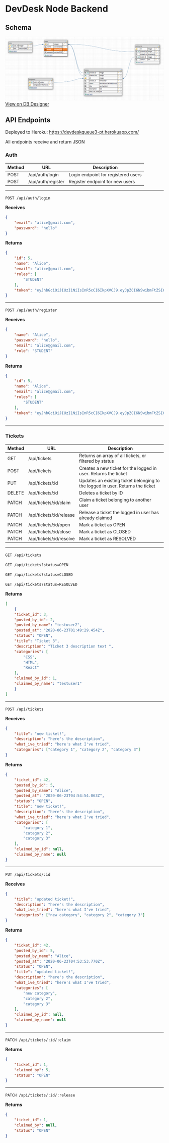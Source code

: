 # DevDesk Node Backend

## Schema

[![DevDesk Schema](./devdesk-schema.png)](https://dbdesigner.page.link/HWd9oM44iNGwjuH88)
[View on DB Designer](https://dbdesigner.page.link/HWd9oM44iNGwjuH88)

## API Endpoints

Deployed to Heroku: https://devdeskqueue3-pt.herokuapp.com/

All endpoints receive and return JSON

### Auth

| Method | URL                | Description                         |
| ------ | ------------------ | ----------------------------------- |
| POST   | /api/auth/login    | Login endpoint for registered users |
| POST   | /api/auth/register | Register endpoint for new users     |

___

`POST /api/auth/login`

**Receives**
```json
{
    "email": "alice@gmail.com",
    "password": "hello"
}
```

**Returns**
```json
{
    "id": 5,
    "name": "Alice",
    "email": "alice@gmail.com",
    "roles": [
        "STUDENT"
    ],
    "token": "eyJhbGciOiJIUzI1NiIsInR5cCI6IkpXVCJ9.eyJpZCI6NSwibmFtZSI6IkFsaWNlIiwiZW1haWwiOiJhbGljZUBnbWFpbC5jb20iLCJyb2xlcyI6WyJTVFVERU5UIl0sImlhdCI6MTU5MjYxODM4MiwiZXhwIjoxNTkyNjI1NTgyfQ.JCn_0iOCptEmJ7xIKBf4tOPHZanncar719n0mGdHiI8"
}
```

___

`POST /api/auth/register`

**Receives**
```json
{
    "name": "Alice",
    "password": "hello",
    "email": "alice@gmail.com",
    "role": "STUDENT"
}
```

**Returns**
```json
{
    "id": 5,
    "name": "Alice",
    "email": "alice@gmail.com",
    "roles": [
        "STUDENT"
    ],
    "token": "eyJhbGciOiJIUzI1NiIsInR5cCI6IkpXVCJ9.eyJpZCI6NSwibmFtZSI6IkFsaWNlIiwiZW1haWwiOiJhbGljZUBnbWFpbC5jb20iLCJyb2xlcyI6WyJTVFVERU5UIl0sImlhdCI6MTU5MjYxMTQyNSwiZXhwIjoxNTkyNjE4NjI1fQ.WsufM68xVT-DcEbfyOBFwq_VC-6Xjr5wc4-ktgO3mxo"
}
```
___

### Tickets

| Method | URL                      | Description                                                                    |
| ------ | ------------------------ | ------------------------------------------------------------------------------ |
| GET    | /api/tickets             | Returns an array of all tickets, or filtered by status                         |
| POST   | /api/tickets             | Creates a new ticket for the logged in user. Returns the ticket                |
| PUT    | /api/tickets/:id         | Updates an existing ticket belonging to the logged in user. Returns the ticket |
| DELETE | /api/tickets/:id         | Deletes a ticket by ID                                                         |
| PATCH  | /api/tickets/:id/claim   | Claim a ticket belonging to another user                                       |
| PATCH  | /api/tickets/:id/release | Release a ticket the logged in user has already claimed                        |
| PATCH  | /api/tickets/:id/open    | Mark a ticket as OPEN                                                          |
| PATCH  | /api/tickets/:id/close   | Mark a ticket as CLOSED                                                        |
| PATCH  | /api/tickets/:id/resolve | Mark a ticket as RESOLVED                                                      |


___
`GET /api/tickets`

`GET /api/tickets?status=OPEN`

`GET /api/tickets?status=CLOSED`

`GET /api/tickets?status=RESOLVED`

**Returns**
```json
[
    {
    "ticket_id": 3,
    "posted_by_id": 2,
    "posted_by_name": "testuser2",
    "posted_at": "2020-06-23T01:49:29.454Z",
    "status": "OPEN",
    "title": "Ticket 3",
    "description": "Ticket 3 description text ",
    "categories": [
        "CSS",
        "HTML",
        "React"
    ],
    "claimed_by_id": 1,
    "claimed_by_name": "testuser1"
    }
]
```
___
`POST /api/tickets`

**Receives**
```json
{
    "title": "new ticket!",
    "description": "here's the description",
    "what_ive_tried": "here's what I've tried",
    "categories": ["category 1", "category 2", "category 3"]
}
```


**Returns**
```json
{
    "ticket_id": 42,
    "posted_by_id": 5,
    "posted_by_name": "Alice",
    "posted_at": "2020-06-23T04:54:54.063Z",
    "status": "OPEN",
    "title": "new ticket!",
    "description": "here's the description",
    "what_ive_tried": "here's what I've tried",
    "categories": [
        "category 1",
        "category 2",
        "category 3"
    ],
    "claimed_by_id": null,
    "claimed_by_name": null
}
```
___

`PUT /api/tickets/:id`

**Receives**
```json
{
    "title": "updated ticket!",
    "description": "here's the description",
    "what_ive_tried": "here's what I've tried",
    "categories": ["new category", "category 2", "category 3"]
}
```


**Returns**
```json
{
    "ticket_id": 42,
    "posted_by_id": 5,
    "posted_by_name": "Alice",
    "posted_at": "2020-06-23T04:53:53.770Z",
    "status": "OPEN",
    "title": "updated ticket!",
    "description": "here's the description",
    "what_ive_tried": "here's what I've tried",
    "categories": [
        "new category",
        "category 2",
        "category 3"
    ],
    "claimed_by_id": null,
    "claimed_by_name": null
}
```
___

`PATCH /api/tickets/:id/:claim`

**Returns**
```json
{
    "ticket_id": 1,
    "claimed_by": 5,
    "status": "OPEN"
}
```

___


`PATCH /api/tickets/:id/:release`

**Returns**
```json
{
    "ticket_id": 1,
    "claimed_by": null,
    "status": "OPEN"
}
```
